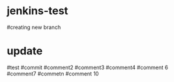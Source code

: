 # jenkins-test
#creating new branch
# update
#test
#commit
#comment2
#comment3
#comment4
#comment 6
#comment7
#commetn
#comment 10
